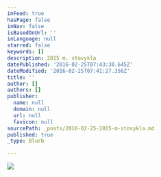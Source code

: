 ```yaml
---
inFeed: true
hasPage: false
inNav: false
isBasedOnUrl: ''
inLanguage: null
starred: false
keywords: []
description: 2015 m. stovykla
datePublished: '2016-02-25T07:43:30.645Z'
dateModified: '2016-02-25T07:41:27.356Z'
title: ''
author: []
authors: []
publisher:
  name: null
  domain: null
  url: null
  favicon: null
sourcePath: _posts/2016-02-25-2015-m-stovykla.md
published: true
_type: Blurb

---
```

![](https://the-grid-user-content.s3-us-west-2.amazonaws.com/90771f64-9fb7-47b4-a212-1f2204726684.jpg)